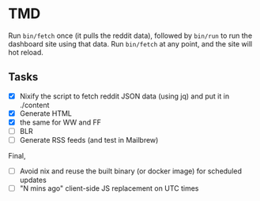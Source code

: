 # TMD

Run `bin/fetch` once (it pulls the reddit data), followed by `bin/run` to run the dashboard site using that data. Run `bin/fetch` at any point, and the site will hot reload.

## Tasks

- [x] Nixify the script to fetch reddit JSON data (using jq) and put it in ./content
- [x] Generate HTML
- [x] the same for WW and FF
- [ ] BLR
- [ ] Generate RSS feeds (and test in Mailbrew)

Final,

- [ ] Avoid nix and reuse the built binary (or docker image) for scheduled updates
- [ ] "N mins ago" client-side JS replacement on UTC times